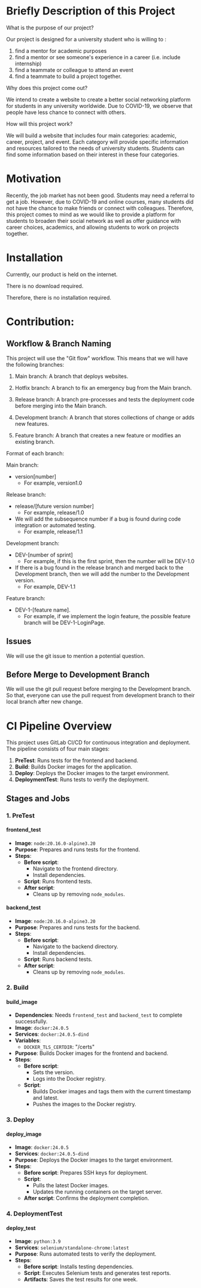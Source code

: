# Briefly Description of this Project
What is the purpose of our project?

Our project is designed for a university student who is willing to :
1. find a mentor for academic purposes
2. find a mentor or see someone's experience in a career (i.e. include internship)
3. find a teammate or colleague to attend an event
4. find a teammate to build a project together.

Why does this project come out?

We intend to create a website to create a better social networking platform for students in any university worldwide. Due to COVID-19, we observe that people have less chance to connect with others.

How will this project work?

We will build a website that includes four main categories: academic, career, project, and event. Each category will provide specific information and resources tailored to the needs of university students.
Students can find some information based on their interest in these four categories.
  
# Motivation
Recently, the job market has not been good. Students may need a referral to get a job. However, due to COVID-19 and online courses, many students did not have the chance to make friends or connect with colleagues. Therefore, this project comes to mind as we would like to provide a platform for students to broaden their social network as well as offer guidance with career choices, academics, and allowing students to work on projects together.

# Installation
Currently, our product is held on the internet. 

There is no download required.

Therefore, there is no installation required.

# Contribution:
## Workflow & Branch Naming
This project will use the "Git flow" workflow.
This means that we will have the following branches:

1. Main branch: A branch that deploys websites.

2. Hotfix branch: A branch to fix an emergency bug from the Main branch.

3. Release branch: A branch pre-processes and tests the deployment code before merging into the Main branch.

4. Development branch: A branch that stores collections of change or adds new features.

5. Feature branch: A branch that creates a new feature or modifies an existing branch. 

Format of each branch:

Main branch: 
- version[number] 
  - For example, version1.0

Release branch: 
- release/[future version number]  
  -  For example, release/1.0
- We will add the subsequence number if a bug is found during code integration or automated testing. 
  - For example, release/1.1

Development branch:
- DEV-[number of sprint] 
  - For example, if this is the first sprint, then the number will be DEV-1.0
- If there is a bug found in the release branch and merged back to the Development branch, then we will add the number to the Development version.
  - For example, DEV-1.1

Feature branch:
- DEV-1-[feature name]. 
  - For example, if we implement the login feature, the possible feature branch will be DEV-1-LoginPage.
## Issues
We will use the git issue to mention a potential question.

## Before Merge to Development Branch
We will use the git pull request before merging to the Development branch. So that, everyone can use the pull request from development branch to their local branch after new change.

# CI Pipeline Overview

This project uses GitLab CI/CD for continuous integration and deployment. The pipeline consists of four main stages:

1. **PreTest**: Runs tests for the frontend and backend.
2. **Build**: Builds Docker images for the application.
3. **Deploy**: Deploys the Docker images to the target environment.
4. **DeploymentTest**: Runs tests to verify the deployment.

## Stages and Jobs

### 1. PreTest

#### frontend_test
- **Image**: `node:20.16.0-alpine3.20`
- **Purpose**: Prepares and runs tests for the frontend.
- **Steps**:
  - **Before script**:
    - Navigate to the frontend directory.
    - Install dependencies.
  - **Script**: Runs frontend tests.
  - **After script**:
    - Cleans up by removing `node_modules`.

#### backend_test
- **Image**: `node:20.16.0-alpine3.20`
- **Purpose**: Prepares and runs tests for the backend.
- **Steps**:
  - **Before script**:
    - Navigate to the backend directory.
    - Install dependencies.
  - **Script**: Runs backend tests.
  - **After script**:
    - Cleans up by removing `node_modules`.

### 2. Build

#### build_image
- **Dependencies**: Needs `frontend_test` and `backend_test` to complete successfully.
- **Image**: `docker:24.0.5`
- **Services**: `docker:24.0.5-dind`
- **Variables**:
  - `DOCKER_TLS_CERTDIR`: "/certs"
- **Purpose**: Builds Docker images for the frontend and backend.
- **Steps**:
  - **Before script**:
    - Sets the version.
    - Logs into the Docker registry.
  - **Script**:
    - Builds Docker images and tags them with the current timestamp and latest.
    - Pushes the images to the Docker registry.

### 3. Deploy

#### deploy_image
- **Image**: `docker:24.0.5`
- **Services**: `docker:24.0.5-dind`
- **Purpose**: Deploys the Docker images to the target environment.
- **Steps**:
  - **Before script**: Prepares SSH keys for deployment.
  - **Script**:
    - Pulls the latest Docker images.
    - Updates the running containers on the target server.
  - **After script**: Confirms the deployment completion.

### 4. DeploymentTest

#### deploy_test
- **Image**: `python:3.9`
- **Services**: `selenium/standalone-chrome:latest`
- **Purpose**: Runs automated tests to verify the deployment.
- **Steps**:
  - **Before script**: Installs testing dependencies.
  - **Script**: Executes Selenium tests and generates test reports.
  - **Artifacts**: Saves the test results for one week.